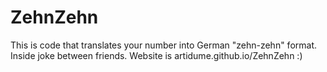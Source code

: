 # ZehnZehn
This is code that translates your number into German "zehn-zehn" format. Inside joke between friends.
Website is artidume.github.io/ZehnZehn   :)
